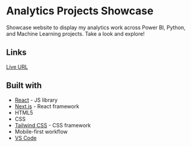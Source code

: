 # Analytics Projects Showcase

Showcase website to display my analytics work across Power BI, Python, and Machine Learning projects. Take a look and explore!

## Links

[Live URL](https://analytics-showcase-gdbecker.netlify.app/)

## Built with

- [React](https://react.dev/) - JS library
- [Next.js](https://nextjs.org/) - React framework
- HTML5
- CSS
- [Tailwind CSS](https://tailwindcss.com/) - CSS framework
- Mobile-first workflow
- [VS Code](https://code.visualstudio.com/)
